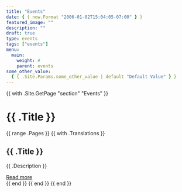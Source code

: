 ```yaml
---
title: "Events"
date: { { now.Format "2006-01-02T15:04:05-07:00" } }
featured_image: ""
description: ""
draft: true
type: events
tags: ["events"]
menu:
  main:
    weight: #
    parent: events
some_other_value:
  { { .Site.Params.some_other_value | default "Default Value" } }
---
```


{{ with .Site.GetPage "section" "Events" }}

  <h1>{{ .Title }}</h1>
  {{ range .Pages }}
    {{ with .Translations }}
      <div class="custom-card">
        <h2>{{ .Title }}</h2>
        <p>{{ .Description }}</p>
        <a href="{{ .RelPermalink }}" class="custom-button">Read more</a>
      </div>
    {{ end }}
  {{ end }}
{{ end }}
